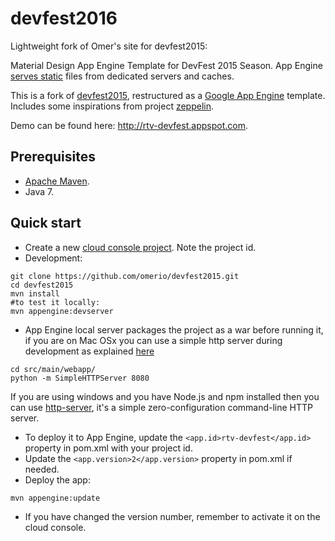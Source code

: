# devfest2016

Lightweight fork of Omer's site for devfest2015:

Material Design App Engine Template for DevFest 2015 Season.
App Engine [serves static](https://cloud.google.com/appengine/docs/java/config/appconfig?hl=en#Java_appengine_web_xml_Static_files_and_resource_files) files from dedicated servers and caches.

This is a fork of [devfest2015](https://github.com/ajmikzer/devfest2015), restructured as a [Google App Engine](https://cloud.google.com/appengine/) template.
Includes some inspirations from project [zeppelin](https://github.com/gdg-x/zeppelin).

Demo can be found here: http://rtv-devfest.appspot.com.

## Prerequisites
* [Apache Maven](https://maven.apache.org/download.cgi).
* Java 7.

## Quick start
* Create a new [cloud console project](https://console.developers.google.com/project). Note the project id.
* Development:
```
git clone https://github.com/omerio/devfest2015.git
cd devfest2015
mvn install
#to test it locally:
mvn appengine:devserver
```
* App Engine local server packages the project as a war before running it, if you are on Mac OSx you can use a simple http server during development as explained [here](http://www.andyjamesdavies.com/blog/javascript/simple-http-server-on-mac-os-x-in-seconds)
```
cd src/main/webapp/
python -m SimpleHTTPServer 8080
```
If you are using windows and you have Node.js and npm installed then you can use [http-server](https://www.npmjs.com/package/http-server), it's a simple zero-configuration command-line HTTP server.

* To deploy it to App Engine, update the `<app.id>rtv-devfest</app.id>` property in pom.xml with your project id.
* Update the `<app.version>2</app.version>` property in pom.xml if needed.
* Deploy the app:
```
mvn appengine:update
```
* If you have changed the version number, remember to activate it on the cloud console.
